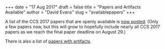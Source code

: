 +++
date = "17 Aug 2017"
draft = false
title = "Papers and Artifacts Available"
author = "David Evans"
slug = "availablepapers"
+++

A list of the CCS 2017 papers that are openly available is [now
posted](/openpapers). (Only a few papers now, but this will grow to
hopefully include nearly all CCS 2017 papers as we reach the final
paper deadline on August 29.)

There is also a list of [papers with artifacts](/artifacts).
